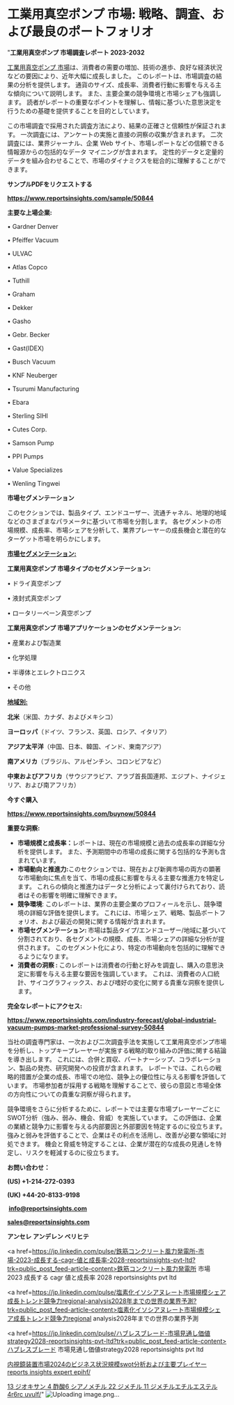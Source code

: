 # 工業用真空ポンプ 市場: 戦略、調査、および最良のポートフォリオ

"<strong>工業用真空ポンプ 市場調査レポート 2023-2032</strong>

<a href=https://www.reportsinsights.com/sample/50844>工業用真空ポンプ 市場</a>は、消費者の需要の増加、技術の進歩、良好な経済状況などの要因により、近年大幅に成長しました。 このレポートは、市場調査の結果の分析を提供します。 通貨のサイズ、成長率、消費者行動に影響を与える主な傾向について説明します。 また、主要企業の競争環境と市場シェアも強調します。 読者がレポートの重要なポイントを理解し、情報に基づいた意思決定を行うための基礎を提供することを目的としています。

この市場調査で採用された調査方法により、結果の正確さと信頼性が保証されます。 一次調査には、アンケートの実施と直接の洞察の収集が含まれます。 二次調査には、業界ジャーナル、企業 Web サイト、市場レポートなどの信頼できる情報源からの包括的なデータ マイニングが含まれます。 定性的データと定量的データを組み合わせることで、市場のダイナミクスを総合的に理解することができます。

<strong><b>サンプルPDFをリクエストする</b></strong>

<a href=https://www.reportsinsights.com/sample/50844><strong><u>https://www.reportsinsights.com/sample/50844</u></strong></a>

<strong>主要な上場企業:</strong>

• Gardner Denver

• Pfeiffer Vacuum

• ULVAC

• Atlas Copco

• Tuthill

• Graham

• Dekker

• Gasho

• Gebr. Becker

• Gast(IDEX)

• Busch Vacuum

• KNF Neuberger

• Tsurumi Manufacturing

• Ebara

• Sterling SIHI

• Cutes Corp.

• Samson Pump

• PPI Pumps

• Value Specializes

• Wenling Tingwei

<strong>市場セグメンテーション</strong>

このセクションでは、製品タイプ、エンドユーザー、流通チャネル、地理的地域などのさまざまなパラメータに基づいて市場を分割します。 各セグメントの市場規模、成長率、市場シェアを分析して、業界プレーヤーの成長機会と潜在的なターゲット市場を明らかにします。

<strong><u>市場セグメンテーション</u></strong><strong><u>:</u></strong>

<strong>工業用真空ポンプ 市場タイプのセグメンテーション:</strong>

• ドライ真空ポンプ

• 液封式真空ポンプ

• ロータリーベーン真空ポンプ

<strong>工業用真空ポンプ 市場アプリケーションのセグメンテーション:</strong>

• 産業および製造業

• 化学処理

• 半導体とエレクトロニクス

• その他

<strong><u>地域別</u></strong><strong><u>:</u></strong>

<strong>北米</strong>（米国、カナダ、およびメキシコ）

<strong>ヨーロッパ</strong>（ドイツ、フランス、英国、ロシア、イタリア）

<strong>アジア太平洋</strong>（中国、日本、韓国、インド、東南アジア）

<strong>南アメリカ</strong>（ブラジル、アルゼンチン、コロンビアなど）

<strong>中東およびアフリカ</strong>（サウジアラビア、アラブ首長国連邦、エジプト、ナイジェリア、および南アフリカ）

<strong>今すぐ購入</strong>

<a href=https://www.reportsinsights.com/buynow/50844><strong><u>https://www.reportsinsights.com/buynow/50844</u></strong></a>

<strong>重要な洞察:</strong>
<ul>
  <li><strong>市場規模と成長率：</strong>レポートは、現在の市場規模と過去の成長率の詳細な分析を提供します。 また、予測期間中の市場の成長に関する包括的な予測も含まれています。</li>
  <li><strong>市場動向と推進力:</strong>このセクションでは、現在および新興市場の両方の顕著な市場動向に焦点を当て、市場の成長に影響を与える主要な推進力を特定します。 これらの傾向と推進力はデータと分析によって裏付けられており、読者はその影響を明確に理解できます。</li>
  <li><strong>競争環境</strong>: このレポートは、業界の主要企業のプロフィールを示し、競争環境の詳細な評価を提供します。 これには、市場シェア、戦略、製品ポートフォリオ、および最近の開発に関する情報が含まれます。</li>
  <li><strong>市場セグメンテーション: </strong>市場は製品タイプ/エンドユーザー/地域に基づいて分割されており、各セグメントの規模、成長、市場シェアの詳細な分析が提供されます。 このセグメント化により、特定の市場動向を包括的に理解できるようになります。</li>
  <li><strong>消費者の洞察 : </strong>このレポートは消費者の行動と好みを調査し、購入の意思決定に影響を与える主要な要因を強調しています。 これは、消費者の人口統計、サイコグラフィックス、および嗜好の変化に関する貴重な洞察を提供します。</li>
</ul>
<strong>完全なレポートにアクセス:</strong>

<a href=https://www.reportsinsights.com/industry-forecast/global-industrial-vacuum-pumps-market-professional-survey-50844><strong><u><b>https://www.reportsinsights.com/industry-forecast/global-industrial-vacuum-pumps-market-professional-survey-50844</b></u></strong></a>

当社の調査専門家は、一次および二次調査手法を実施して工業用真空ポンプ市場を分析し、トップキープレーヤーが実施する戦略的取り組みの評価に関する結論を導き出します。 これには、合併と買収、パートナーシップ、コラボレーション、製品の発売、研究開発への投資が含まれます。 レポートでは、これらの戦略的措置が企業の成長、市場での地位、競争上の優位性に与える影響を評価しています。 市場参加者が採用する戦略を理解することで、彼らの意図と市場全体の方向性についての貴重な洞察が得られます。

競争環境をさらに分析するために、レポートでは主要な市場プレーヤーごとにSWOT分析（強み、弱み、機会、脅威）を実施しています。 この評価は、企業の業績と競争力に影響を与える内部要因と外部要因を特定するのに役立ちます。 強みと弱みを評価することで、企業はその利点を活用し、改善が必要な領域に対処できます。 機会と脅威を特定することは、企業が潜在的な成長の見通しを特定し、リスクを軽減するのに役立ちます。

<strong>お問い合わせ：</strong>

<strong>(US) +1-214-272-0393</strong>

<strong>(UK) +44-20-8133-9198</strong>

<strong> </strong><a href=info@reportsinsights.com><strong><u>info@reportsinsights.com</u></strong></a>

<a href=sales@reportsinsights.com><strong><u>sales@reportsinsights.com</u></strong></a>

<strong>アンセレ アンデレン ベリヒテ</strong>

<a href=https://jp.linkedin.com/pulse/鉄筋コンクリート風力発電所-市場-2023-成長する-cagr-値と成長率-2028-reportsinsights-pvt-ltd?trk=public_post_feed-article-content>鉄筋コンクリート風力発電所 市場 2023 成長する cagr 値と成長率 2028 reportsinsights pvt ltd</a>

<a href=https://jp.linkedin.com/pulse/塩素化イソシアヌレート市場規模シェア成長トレンド競争力regional-analysis2028年までの世界の業界予測?trk=public_post_feed-article-content>塩素化イソシアヌレート市場規模シェア成長トレンド競争力regional analysis2028年までの世界の業界予測</a>

<a href=https://jp.linkedin.com/pulse/ハブレスブレード-市場見通し価値strategy2028-reportsinsights-pvt-ltd?trk=public_post_feed-article-content>ハブレスブレード 市場見通し価値strategy2028 reportsinsights pvt ltd</a>

<a href=https://www.linkedin.com/pulse/内視鏡装置市場2024のビジネス状況規模swot分析および主要プレイヤー-reports-insights-expert-epihf/>内視鏡装置市場2024のビジネス状況規模swot分析および主要プレイヤー reports insights expert epihf/</a>

<a href=https://www.linkedin.com/pulse/13-ジオキサン-4-酢酸6-シアノメチル-22-ジメチル-11-ジメチルエチルエステル4r6rc-uvulf/>13 ジオキサン 4 酢酸6 シアノメチル 22 ジメチル 11 ジメチルエチルエステル4r6rc uvulf/</a>"
![Uploading image.png…]()
